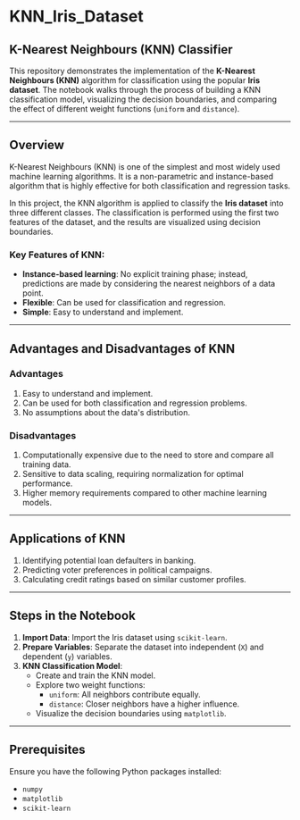 # KNN_Iris_Dataset
## K-Nearest Neighbours (KNN) Classifier

This repository demonstrates the implementation of the **K-Nearest Neighbours (KNN)** algorithm for classification using the popular **Iris dataset**. The notebook walks through the process of building a KNN classification model, visualizing the decision boundaries, and comparing the effect of different weight functions (`uniform` and `distance`).

---

## Overview

K-Nearest Neighbours (KNN) is one of the simplest and most widely used machine learning algorithms. It is a non-parametric and instance-based algorithm that is highly effective for both classification and regression tasks.

In this project, the KNN algorithm is applied to classify the **Iris dataset** into three different classes. The classification is performed using the first two features of the dataset, and the results are visualized using decision boundaries.

### Key Features of KNN:
- **Instance-based learning**: No explicit training phase; instead, predictions are made by considering the nearest neighbors of a data point.
- **Flexible**: Can be used for classification and regression.
- **Simple**: Easy to understand and implement.

---

## Advantages and Disadvantages of KNN

### Advantages
1. Easy to understand and implement.
2. Can be used for both classification and regression problems.
3. No assumptions about the data's distribution.

### Disadvantages
1. Computationally expensive due to the need to store and compare all training data.
2. Sensitive to data scaling, requiring normalization for optimal performance.
3. Higher memory requirements compared to other machine learning models.

---

## Applications of KNN

1. Identifying potential loan defaulters in banking.
2. Predicting voter preferences in political campaigns.
3. Calculating credit ratings based on similar customer profiles.

---

## Steps in the Notebook

1. **Import Data**: Import the Iris dataset using `scikit-learn`.
2. **Prepare Variables**: Separate the dataset into independent (`X`) and dependent (`y`) variables.
3. **KNN Classification Model**:
   - Create and train the KNN model.
   - Explore two weight functions:
     - `uniform`: All neighbors contribute equally.
     - `distance`: Closer neighbors have a higher influence.
   - Visualize the decision boundaries using `matplotlib`.

---

## Prerequisites

Ensure you have the following Python packages installed:
- `numpy`
- `matplotlib`
- `scikit-learn`

